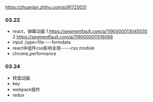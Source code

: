 https://zhuanlan.zhihu.com/p/91725031

### 03.22
+ react，弹幕动画
1.https://segmentfault.com/a/1190000013045035
2.https://segmentfault.com/a/1190000011516068
+ input ,type=file----formdata
+ react中组件css影响全局-----css module
+ chrome,performance

### 03.24
+ 转盘动画
+ key
+ webpack插件
+ redux